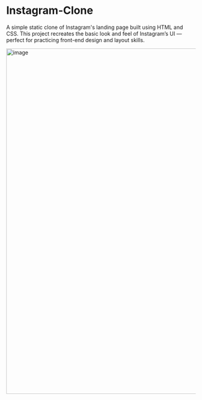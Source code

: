 # Instagram-Clone

A simple static clone of Instagram's landing page built using HTML and CSS.
This project recreates the basic look and feel of Instagram’s UI — perfect for practicing front-end design and layout skills.

<img width="1919" height="916" alt="image" src="https://github.com/user-attachments/assets/e0f3dbc3-0fa2-4cb9-89de-d05696efbdea" />
